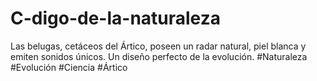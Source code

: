 # C-digo-de-la-naturaleza
Las belugas, cetáceos del Ártico, poseen un radar natural, piel blanca y emiten sonidos únicos. Un diseño perfecto de la evolución. #Naturaleza #Evolución #Ciencia #Ártico
